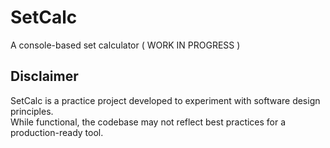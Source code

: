 # SetCalc

A console-based set calculator ( WORK IN PROGRESS )

## Disclaimer
SetCalc is a practice project developed to experiment with software design principles.  
While functional, the codebase may not reflect best practices for a production-ready tool.

